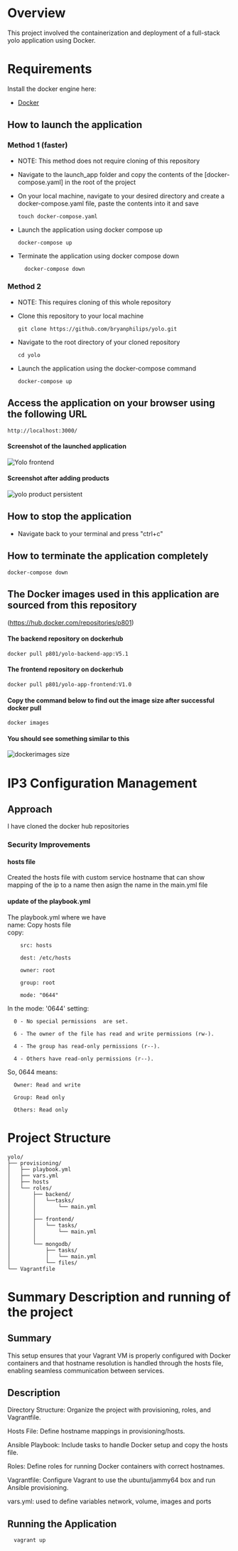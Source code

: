 # Overview
This project involved the containerization and deployment of a full-stack yolo application using Docker.


# Requirements
Install the docker engine here:
- [Docker](https://docs.docker.com/engine/install/) 

## How to launch the application 
### Method 1 (faster)
- NOTE: This method does not require cloning of this repository

- Navigate to the launch_app folder and copy the contents of the [docker-compose.yaml] in the root of the project
- On your local machine, navigate to your desired directory and create
  a docker-compose.yaml file, paste the contents into it and save

  ```
  touch docker-compose.yaml
  ```

- Launch the application using docker compose up

  ```
  docker-compose up
  ```
- Terminate the application using docker compose down
  ```
    docker-compose down
  ```

### Method 2
- NOTE: This requires cloning of this whole repository

- Clone this repository to your local machine

  ```
  git clone https://github.com/bryanphilips/yolo.git
  ```

- Navigate to the root directory of your cloned repository

  `cd yolo`

- Launch the application using the docker-compose command

  ```
  docker-compose up
  ```

## Access the application on your browser using the following URL
 `http://localhost:3000/`
#### Screenshot of the launched application
![Yolo frontend](https://github.com/user-attachments/assets/88a04f67-84b9-4018-a436-96cc9bb5348c)

#### Screenshot after adding products
![yolo product persistent](https://github.com/user-attachments/assets/3113fc67-0c62-4195-b40b-94c1d87a8d66)

## How to stop the application
- Navigate back to your terminal and press "ctrl+c" 

## How to terminate the application completely
 ```
 docker-compose down
```

## The Docker images used in this application are sourced from this repository
(https://hub.docker.com/repositories/p801)

#### The backend repository on dockerhub
```
docker pull p801/yolo-backend-app:V5.1
```
#### The frontend repository on dockerhub
``` 
docker pull p801/yolo-app-frontend:V1.0
```
#### Copy the command below to find out the image size after successful docker pull
```
docker images
```
#### You should see something similar to this 
![dockerimages size](https://github.com/user-attachments/assets/ac9e91ea-9fcc-4ec7-9e9c-ceaecf2a8666)


# IP3 Configuration Management 

## Approach
I have cloned the docker hub repositories 

### Security Improvements

#### hosts file
Created the hosts file with custom service hostname that can show mapping of the ip to a name then asign the name in the main.yml file 

#### update of the playbook.yml

The playbook.yml where we have  
  name: Copy hosts file      
      copy:   

        src: hosts

        dest: /etc/hosts

        owner: root

        group: root

        mode: "0644"

  In the mode: '0644' setting:

      0 - No special permissions  are set.

      6 - The owner of the file has read and write permissions (rw-).

      4 - The group has read-only permissions (r--).

      4 - Others have read-only permissions (r--).


So, 0644 means:

      Owner: Read and write

      Group: Read only

      Others: Read only

# Project Structure
    yolo/
    ├── provisioning/
    │   ├── playbook.yml
    │   ├── vars.yml
    │   ├── hosts
    │   └── roles/
    │       ├── backend/
    │       │   └──tasks/
    │       │       └── main.yml
    │       │   
    │       ├── frontend/
    │       │   └── tasks/
    │       │       └── main.yml
    │       │   
    │       └── mongodb/
    │           ├── tasks/
    │           │   └── main.yml
    │           └── files/
    └── Vagrantfile

# Summary Description and running of the project 
   ## Summary
  This setup ensures that your Vagrant VM is properly configured with Docker containers and that hostname resolution is handled through the hosts file, enabling seamless communication between services.
  
   ## Description
  Directory Structure: Organize the project with provisioning, roles, and Vagrantfile.  
  
  Hosts File: Define hostname mappings in provisioning/hosts.
  
  Ansible Playbook: Include tasks to handle Docker setup and copy the hosts file.  
  
  Roles: Define roles for running Docker containers with correct hostnames.
  
  Vagrantfile: Configure Vagrant to use the ubuntu/jammy64 box and run Ansible provisioning.

  vars.yml: used to define variables network, volume, images and ports 

  ## Running the Application
    
      vagrant up
      
